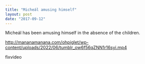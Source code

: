 ```yaml
---
title: "Micheál amusing himself"
layout: post
date: "2017-09-12"
---
```


Micheál has been amusing himself in the absence of the children.

http://mananamanana.com/ohpiglet/wp-content/uploads/2022/06/tumblr_ow6f56qZNN1r16syi.mp4

fixvideo
